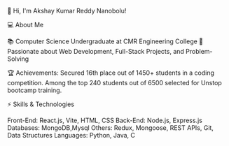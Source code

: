 👋 Hi, I'm Akshay Kumar Reddy Nanobolu!

💻 About Me

📚 Computer Science Undergraduate at CMR Engineering College
🌟 Passionate about Web Development, Full-Stack Projects, and Problem-Solving

🏆 Achievements:
Secured 16th place out of 1450+ students in a coding competition.
Among the top 240 students out of 6500 selected for Unstop bootcamp training.

⚡ Skills & Technologies

Front-End: React.js, Vite, HTML, CSS
Back-End: Node.js, Express.js
Databases: MongoDB,Mysql
Others: Redux, Mongoose, REST APIs, Git, Data Structures
Languages: Python, Java, C